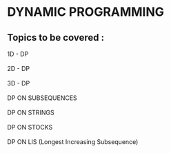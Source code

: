 # DYNAMIC PROGRAMMING

## Topics to be covered : </br>
1D - DP<br/> 
<br/>
2D - DP<br/>
<br/>
3D - DP<br/>
<br/>
DP ON SUBSEQUENCES<br/>
<br/>
DP ON STRINGS<br/>
<br/>
DP ON STOCKS<br/>
<br/>
DP ON LIS (Longest Increasing Subsequence)<br/>
<br/>

